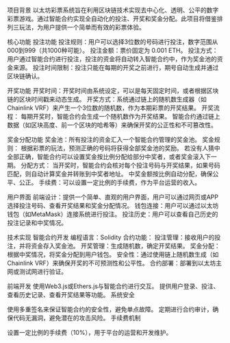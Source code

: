 项目背景
以太坊彩票系统旨在利用区块链技术实现去中心化、透明、公平的数字彩票游戏。通过智能合约实现全自动化的投注、开奖和奖金分配。此项目将借鉴排列三玩法，为用户提供一个简单而有效的彩票体验。

核心功能
投注功能
投注规则：用户可以选择3位数的号码进行投注，数字范围从000到999（共1000种可能）。
投注金额：票价固定为 0.001 ETH。
投注方式：用户通过智能合约进行投注，投注的资金将自动转入智能合约中，作为奖金池的资金来源。
投注时间限制：投注只能在每期的开奖之前进行，期号自动生成并通过区块链确认。

开奖功能
开奖时间：开奖时间由系统设定，可以是每天固定时间，或者根据区块链的区块时间戳来动态生成。
开奖方式：系统通过链上的随机数生成器（如Chainlink VRF）来产生一个3位数的随机数，作为本期彩票的开奖结果。
开奖流程：
每期开奖时，智能合约会生成一个随机数作为开奖结果。
智能合约通过链上数据（如区块高度、前一个区块的哈希等）来确保开奖的公正性和不可篡改性。

奖金分配功能
奖金池：所有投注的资金汇入一个智能合约管理的奖金池。
奖金规则：
根据彩票的玩法，预测正确的号码将获得全部奖金池的奖励。
若没有人猜中全部正确，智能合约可以设置奖金按比例分配给部分中奖者，或者奖金滚入下一期。
分配方式：
当开奖时，智能合约会核对每个投注号码与开奖结果，如果号码匹配，则自动计算奖金并转账到中奖者地址。
中奖金额按比例自动分配，确保公平、公正。
手续费：可以设置一定比例的手续费，作为平台运营的收入。

用户界面
前端设计：提供一个简单、直观的用户界面，用户可以通过网页或APP选择投注号码、查看开奖结果和奖金分配情况。
钱包连接：用户可以通过以太坊钱包（如MetaMask）连接系统进行投注。
投注历史：用户可以查看自己历史的投注记录和中奖情况。

技术实现
智能合约开发
编程语言：Solidity
合约功能：
投注管理：接收用户的投注，并将资金存入奖金池。
开奖管理：生成随机数，确定开奖结果。
奖金分配：根据中奖情况，将奖金分配到用户钱包。
安全性：通过使用链上随机数生成（如Chainlink VRF）来确保开奖的不可预测性和公平性。
合约部署：部署到以太坊主网或测试网进行验证。

前端开发
使用Web3.js或Ethers.js与智能合约进行交互。
提供用户登录、投注、查看历史记录、查看开奖结果等功能。
系统安全

使用多重签名来保证智能合约的安全性，避免单点故障。
定期进行合约审计，确保代码无漏洞，避免潜在的攻击风险。
手续费机制

设置一定比例的手续费（10%），用于平台的运营和开发维护。
